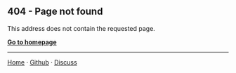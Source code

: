 ## 404 - Page not found

This address does not contain the requested page.

[**Go to homepage**][1]

***

[Home][1] &middot; [Github][2] &middot; [Discuss][3]

[1]:https://nikahmadz.github.io
[2]:https://github.com/nikahmadz.github.io
[3]:https://github.com/nikahmadz/nikahmadz.github.io/discussions "Go to Discusssion Room"

